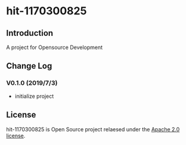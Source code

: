 # hit-1170300825

## Introduction

A project for Opensource Development 


## Change Log

### V0.1.0 (2019/7/3)
* initialize project 

## License 
hit-1170300825 is Open Source project relaesed under the [Apache 2.0 license](https://www.apache.org/licenses/LICENSE-2.0.html).